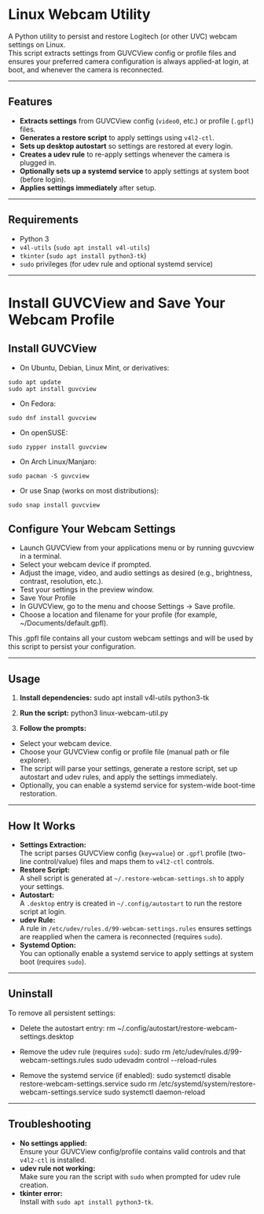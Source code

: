 # Linux Webcam Utility

A Python utility to persist and restore Logitech (or other UVC) webcam settings on Linux.  
This script extracts settings from GUVCView config or profile files and ensures your preferred camera configuration is always applied-at login, at boot, and whenever the camera is reconnected.

---

## Features

- **Extracts settings** from GUVCView config (`video0`, etc.) or profile (`.gpfl`) files.
- **Generates a restore script** to apply settings using `v4l2-ctl`.
- **Sets up desktop autostart** so settings are restored at every login.
- **Creates a udev rule** to re-apply settings whenever the camera is plugged in.
- **Optionally sets up a systemd service** to apply settings at system boot (before login).
- **Applies settings immediately** after setup.

---

## Requirements

- Python 3
- `v4l-utils` (`sudo apt install v4l-utils`)
- `tkinter` (`sudo apt install python3-tk`)
- `sudo` privileges (for udev rule and optional systemd service)

---

# Install GUVCView and Save Your Webcam Profile
## Install GUVCView

- On Ubuntu, Debian, Linux Mint, or derivatives:
```
sudo apt update
sudo apt install guvcview
```
- On Fedora:
```
sudo dnf install guvcview
```
- On openSUSE:
```
sudo zypper install guvcview
```
- On Arch Linux/Manjaro:
```
sudo pacman -S guvcview
```
- Or use Snap (works on most distributions):
```
sudo snap install guvcview
```
## Configure Your Webcam Settings

- Launch GUVCView from your applications menu or by running guvcview in a terminal.
- Select your webcam device if prompted.
- Adjust the image, video, and audio settings as desired (e.g., brightness, contrast, resolution, etc.).
- Test your settings in the preview window.
- Save Your Profile
- In GUVCView, go to the menu and choose Settings → Save profile.
- Choose a location and filename for your profile (for example, ~/Documents/default.gpfl).

This .gpfl file contains all your custom webcam settings and will be used by this script to persist your configuration.

---

## Usage

1. **Install dependencies:**
sudo apt install v4l-utils python3-tk


2. **Run the script:**
python3 linux-webcam-util.py


3. **Follow the prompts:**
- Select your webcam device.
- Choose your GUVCView config or profile file (manual path or file explorer).
- The script will parse your settings, generate a restore script, set up autostart and udev rules, and apply the settings immediately.
- Optionally, you can enable a systemd service for system-wide boot-time restoration.

---

## How It Works

- **Settings Extraction:**  
The script parses GUVCView config (`key=value`) or `.gpfl` profile (two-line control/value) files and maps them to `v4l2-ctl` controls.
- **Restore Script:**  
A shell script is generated at `~/.restore-webcam-settings.sh` to apply your settings.
- **Autostart:**  
A `.desktop` entry is created in `~/.config/autostart` to run the restore script at login.
- **udev Rule:**  
A rule in `/etc/udev/rules.d/99-webcam-settings.rules` ensures settings are reapplied when the camera is reconnected (requires `sudo`).
- **Systemd Option:**  
You can optionally enable a systemd service to apply settings at system boot (requires `sudo`).

---

## Uninstall

To remove all persistent settings:

- Delete the autostart entry:
rm ~/.config/autostart/restore-webcam-settings.desktop

- Remove the udev rule (requires `sudo`):
sudo rm /etc/udev/rules.d/99-webcam-settings.rules
sudo udevadm control --reload-rules

- Remove the systemd service (if enabled):
sudo systemctl disable restore-webcam-settings.service
sudo rm /etc/systemd/system/restore-webcam-settings.service
sudo systemctl daemon-reload


---

## Troubleshooting

- **No settings applied:**  
Ensure your GUVCView config/profile contains valid controls and that `v4l2-ctl` is installed.
- **udev rule not working:**  
Make sure you ran the script with `sudo` when prompted for udev rule creation.
- **tkinter error:**  
Install with `sudo apt install python3-tk`.

